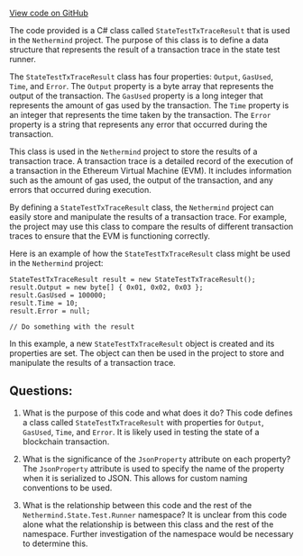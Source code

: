 [View code on GitHub](https://github.com/nethermindeth/nethermind/Nethermind.State.Test.Runner/StateTestTxTraceResult.cs)

The code provided is a C# class called `StateTestTxTraceResult` that is used in the `Nethermind` project. The purpose of this class is to define a data structure that represents the result of a transaction trace in the state test runner. 

The `StateTestTxTraceResult` class has four properties: `Output`, `GasUsed`, `Time`, and `Error`. The `Output` property is a byte array that represents the output of the transaction. The `GasUsed` property is a long integer that represents the amount of gas used by the transaction. The `Time` property is an integer that represents the time taken by the transaction. The `Error` property is a string that represents any error that occurred during the transaction.

This class is used in the `Nethermind` project to store the results of a transaction trace. A transaction trace is a detailed record of the execution of a transaction in the Ethereum Virtual Machine (EVM). It includes information such as the amount of gas used, the output of the transaction, and any errors that occurred during execution. 

By defining a `StateTestTxTraceResult` class, the `Nethermind` project can easily store and manipulate the results of a transaction trace. For example, the project may use this class to compare the results of different transaction traces to ensure that the EVM is functioning correctly. 

Here is an example of how the `StateTestTxTraceResult` class might be used in the `Nethermind` project:

```
StateTestTxTraceResult result = new StateTestTxTraceResult();
result.Output = new byte[] { 0x01, 0x02, 0x03 };
result.GasUsed = 100000;
result.Time = 10;
result.Error = null;

// Do something with the result
```

In this example, a new `StateTestTxTraceResult` object is created and its properties are set. The object can then be used in the project to store and manipulate the results of a transaction trace.
## Questions: 
 1. What is the purpose of this code and what does it do?
   This code defines a class called `StateTestTxTraceResult` with properties for `Output`, `GasUsed`, `Time`, and `Error`. It is likely used in testing the state of a blockchain transaction.

2. What is the significance of the `JsonProperty` attribute on each property?
   The `JsonProperty` attribute is used to specify the name of the property when it is serialized to JSON. This allows for custom naming conventions to be used.

3. What is the relationship between this code and the rest of the `Nethermind.State.Test.Runner` namespace?
   It is unclear from this code alone what the relationship is between this class and the rest of the namespace. Further investigation of the namespace would be necessary to determine this.
